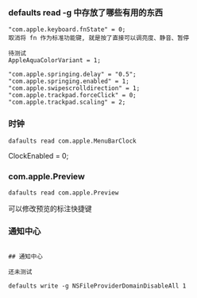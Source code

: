 ### defaults read -g 中存放了哪些有用的东西

```
"com.apple.keyboard.fnState" = 0;
取消将 fn 作为标准功能键, 就是按了直接可以调亮度、静音、暂停

待测试
AppleAquaColorVariant = 1;

"com.apple.springing.delay" = "0.5";
"com.apple.springing.enabled" = 1;
"com.apple.swipescrolldirection" = 1;
"com.apple.trackpad.forceClick" = 0;
"com.apple.trackpad.scaling" = 2;
```

### 时钟

```
dafaults read com.apple.MenuBarClock
```

ClockEnabled = 0;

### com.apple.Preview

```
dafaults read com.apple.Preview
```

可以修改预览的标注快捷键

### 通知中心

```

## 通知中心

还未测试

defaults write -g NSFileProviderDomainDisableAll 1

```